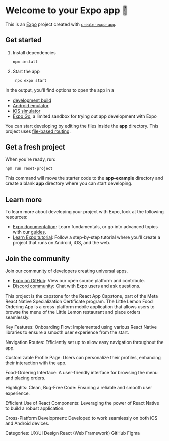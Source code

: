 # Welcome to your Expo app 👋

This is an [Expo](https://expo.dev) project created with [`create-expo-app`](https://www.npmjs.com/package/create-expo-app).

## Get started

1. Install dependencies

   ```bash
   npm install
   ```

2. Start the app

   ```bash
    npx expo start
   ```

In the output, you'll find options to open the app in a

- [development build](https://docs.expo.dev/develop/development-builds/introduction/)
- [Android emulator](https://docs.expo.dev/workflow/android-studio-emulator/)
- [iOS simulator](https://docs.expo.dev/workflow/ios-simulator/)
- [Expo Go](https://expo.dev/go), a limited sandbox for trying out app development with Expo

You can start developing by editing the files inside the **app** directory. This project uses [file-based routing](https://docs.expo.dev/router/introduction).

## Get a fresh project

When you're ready, run:

```bash
npm run reset-project
```

This command will move the starter code to the **app-example** directory and create a blank **app** directory where you can start developing.

## Learn more

To learn more about developing your project with Expo, look at the following resources:

- [Expo documentation](https://docs.expo.dev/): Learn fundamentals, or go into advanced topics with our [guides](https://docs.expo.dev/guides).
- [Learn Expo tutorial](https://docs.expo.dev/tutorial/introduction/): Follow a step-by-step tutorial where you'll create a project that runs on Android, iOS, and the web.

## Join the community

Join our community of developers creating universal apps.

- [Expo on GitHub](https://github.com/expo/expo): View our open source platform and contribute.
- [Discord community](https://chat.expo.dev): Chat with Expo users and ask questions.



This project is the capstone for the React App Capstone, part of the Meta React Native Specialization Certificate program. The Little Lemon Food Ordering App is a cross-platform mobile application that allows users to browse the menu of the Little Lemon restaurant and place orders seamlessly.

Key Features:
Onboarding Flow: Implemented using various React Native libraries to ensure a smooth user experience from the start.

Navigation Routes: Efficiently set up to allow easy navigation throughout the app.

Customizable Profile Page: Users can personalize their profiles, enhancing their interaction with the app.

Food-Ordering Interface: A user-friendly interface for browsing the menu and placing orders.

Highlights:
Clean, Bug-Free Code: Ensuring a reliable and smooth user experience.

Efficient Use of React Components: Leveraging the power of React Native to build a robust application.

Cross-Platform Development: Developed to work seamlessly on both iOS and Android devices.

Categories:
UX/UI Design
React (Web Framework)
GitHub
Figma
